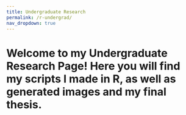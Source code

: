 ```yaml
---
title: Undergraduate Research
permalink: /r-undergrad/
nav_dropdown: true
---
```


# Welcome to my Undergraduate Research Page! Here you will find my scripts I made in R, as well as generated images and my final thesis.

